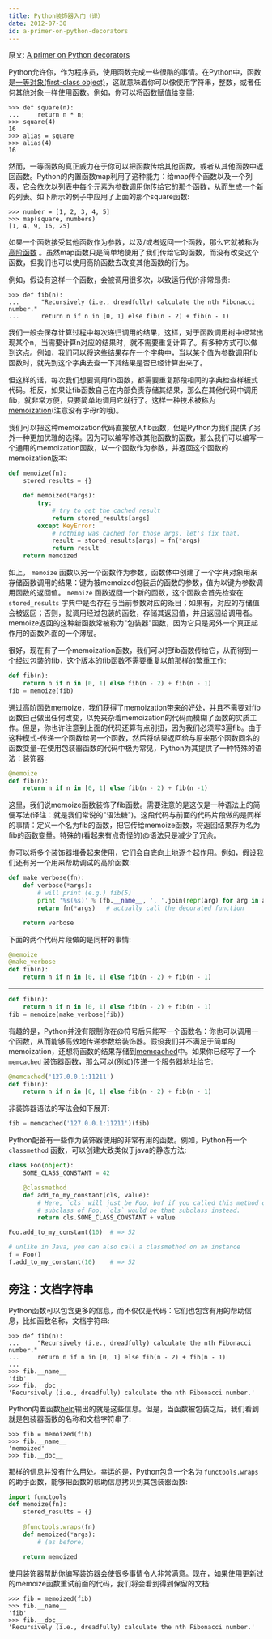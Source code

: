 ```yaml
---
title: Python装饰器入门（译）
date: 2012-07-30
id: a-primer-on-python-decorators
---
```


原文: [A primer on Python decorators](http://www.thumbtack.com/engineering/a-primer-on-python-decorators/)

Python允许你，作为程序员，使用函数完成一些很酷的事情。在Python中，函数是[一等对象(first-class object)](http://en.wikipedia.org/wiki/First-class_function)，这就意味着你可以像使用字符串，整数，或者任何其他对象一样使用函数。例如，你可以将函数赋值给变量:

```text
>>> def square(n):
...     return n * n;
>>> square(4)
16
>>> alias = square
>>> alias(4)
16
```


然而，一等函数的真正威力在于你可以把函数传给其他函数，或者从其他函数中返回函数。Python的内置函数map利用了这种能力：给map传个函数以及一个列表，它会依次以列表中每个元素为参数调用你传给它的那个函数，从而生成一个新的列表。如下所示的例子中应用了上面的那个square函数:

```text
>>> number = [1, 2, 3, 4, 5]
>>> map(square, numbers)
[1, 4, 9, 16, 25]
```

如果一个函数接受其他函数作为参数，以及/或者返回一个函数，那么它就被称为[高阶函数](http://en.wikipedia.org/wiki/Higher-order_function) 。虽然map函数只是简单地使用了我们传给它的函数，而没有改变这个函数，但我们也可以使用高阶函数去改变其他函数的行为。

例如，假设有这样一个函数，会被调用很多次，以致运行代价非常昂贵:

```text
>>> def fib(n):
...      "Recursively (i.e., dreadfully) calculate the nth Fibonacci number."
...      return n if n in [0, 1] else fib(n - 2) + fib(n - 1)
```

我们一般会保存计算过程中每次递归调用的结果，这样，对于函数调用树中经常出现某个n，当需要计算n对应的结果时，就不需要重复计算了。有多种方式可以做到这点。例如，我们可以将这些结果存在一个字典中，当以某个值为参数调用fib函数时，就先到这个字典去查一下其结果是否已经计算出来了。

但这样的话，每次我们想要调用fib函数，都需要重复那段相同的字典检查样板式代码。相反，如果让fib函数自己在内部负责存储其结果，那么在其他代码中调用fib，就非常方便，只要简单地调用它就行了。这样一种技术被称为[memoization](http://en.wikipedia.org/wiki/Memoization)(注意没有字母r的哦)。

我们可以把这种memoization代码直接放入fib函数，但是Python为我们提供了另外一种更加优雅的选择。因为可以编写修改其他函数的函数，那么我们可以编写一个通用的memoization函数，以一个函数作为参数，并返回这个函数的memoization版本:

```python
def memoize(fn):
    stored_results = {}

    def memoized(*args):
        try:
            # try to get the cached result
            return stored_results[args]
        except KeyError:
            # nothing was cached for those args. let's fix that.
            result = stored_results[args] = fn(*args)
            return result
    return memoized
```

如上， `memoize` 函数以另一个函数作为参数，函数体中创建了一个字典对象用来存储函数调用的结果：键为被memoized包装后的函数的参数，值为以键为参数调用函数的返回值。 `memoize` 函数返回一个新的函数，这个函数会首先检查在 `stored_results` 字典中是否存在与当前参数对应的条目；如果有，对应的存储值会被返回；否则，就调用经过包装的函数，存储其返回值，并且返回给调用者。memoize返回的这种新函数常被称为"包装器"函数，因为它只是另外一个真正起作用的函数外面的一个薄层。

很好，现在有了一个memoization函数，我们可以把fib函数传给它，从而得到一个经过包装的fib，这个版本的fib函数不需要重复以前那样的繁重工作:

```python
def fib(n):
    return n if n in [0, 1] else fib(n - 2) + fib(n - 1)
fib = memoize(fib)
```

通过高阶函数memoize，我们获得了memoization带来的好处，并且不需要对fib函数自己做出任何改变，以免夹杂着memoization的代码而模糊了函数的实质工作。但是，你也许注意到上面的代码还算有点别扭，因为我们必须写3遍fib。由于这种模式-传递一个函数给另一个函数，然后将结果返回给与原来那个函数同名的函数变量-在使用包装器函数的代码中极为常见，Python为其提供了一种特殊的语法：装饰器:

```python
@memoize
def fib(n):
    return n if n in [0, 1] else fib(n - 2) + fib(n -1)
```

这里，我们说memoize函数装饰了fib函数。需要注意的是这仅是一种语法上的简便写法(译注：就是我们常说的"语法糖")。这段代码与前面的代码片段做的是同样的事情：定义一个名为fib的函数，把它传给memoize函数，将返回结果存为名为fib的函数变量。特殊的(看起来有点奇怪的)@语法只是减少了冗余。

你可以将多个装饰器堆叠起来使用，它们会自底向上地逐个起作用。例如，假设我们还有另一个用来帮助调试的高阶函数:

```python
def make_verbose(fn):
    def verbose(*args):
        # will print (e.g.) fib(5)
        print '%s(%s)' % (fb.__name__, ', '.join(repr(arg) for arg in args))
        return fn(*args)   # actually call the decorated function

    return verbose
```

下面的两个代码片段做的是同样的事情:

```python
@memoize
@make_verbose
def fib(n):
    return n if n in [0, 1] else fib(n - 2) + fib(n - 1)
```

---

```python
def fib(n):
    return n if n in [0, 1] else fib(n - 2) + fib(n - 1)
fib = memoize(make_verbose(fib))
```

有趣的是，Python并没有限制你在@符号后只能写一个函数名：你也可以调用一个函数，从而能够高效地传递参数给装饰器。假设我们并不满足于简单的memoization，还想将函数的结果存储到[memcached](http://memcached.org/)中。如果你已经写了一个 `memcached` 装饰器函数，那么可以(例如)传递一个服务器地址给它:

```python
@memcached('127.0.0.1:11211')
def fib(n):
    return n if n in [0, 1] else fib(n - 2) + fib(n - 1)
```

非装饰器语法的写法会如下展开:

```python
fib = memcached('127.0.0.1:11211')(fib)
```

Python配备有一些作为装饰器使用的非常有用的函数。例如，Python有一个 `classmethod` 函数，可以创建大致类似于java的静态方法:

```python
class Foo(object):
    SOME_CLASS_CONSTANT = 42

    @classmethod
    def add_to_my_constant(cls, value):
        # Here, `cls` will just be Foo, buf if you called this method on a
        # subclass of Foo, `cls` would be that subclass instead.
        return cls.SOME_CLASS_CONSTANT + value

Foo.add_to_my_constant(10)  # => 52

# unlike in Java, you can also call a classmethod on an instance
f = Foo()
f.add_to_my_constant(10)    # => 52
```

## 旁注：文档字符串

Python函数可以包含更多的信息，而不仅仅是代码：它们也包含有用的帮助信息，比如函数名称，文档字符串:

```text
>>> def fib(n):
...     "Recursively (i.e., dreadfully) calculate the nth Fibonacci number."
...     return n if n in [0, 1] else fib(n - 2) + fib(n - 1)
...
>>> fib.__name__
'fib'
>>> fib.__doc__
'Recursively (i.e., dreadfully) calculate the nth Fibonacci number.'
```

Python内置函数[help](http://docs.python.org/library/functions.html#help)输出的就是这些信息。但是，当函数被包装之后，我们看到就是包装器函数的名称和文档字符串了:

```text
>>> fib = memoized(fib)
>>> fib.__name__
'memoized'
>>> fib.__doc__
```

那样的信息并没有什么用处。幸运的是，Python包含一个名为 `functools.wraps` 的助手函数，能够把函数的帮助信息拷贝到其包装器函数:

```python
import functools
def memoize(fn):
    stored_results = {}
        
    @functools.wraps(fn)
    def memoized(*args):
        # (as before)

    return memoized
```

使用装饰器帮助你编写装饰器会使很多事情令人非常满意。现在，如果使用更新过的memoize函数重试前面的代码，我们将会看到得到保留的文档:

```text
>>> fib = memoized(fib)
>>> fib.__name__
'fib'
>>> fib.__doc__
'Recursively (i.e., dreadfully) calculate the nth Fibonacci number.'
```